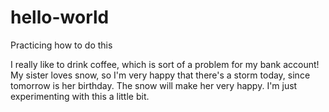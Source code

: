 # hello-world
Practicing how to do this

I really like to drink coffee, which is sort of a problem for my bank account! My sister loves snow, so I'm very happy that there's a storm today, since tomorrow is her birthday. The snow will make her very happy.
I'm just experimenting with this a little bit. 
